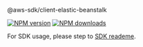 @aws-sdk/client-elastic-beanstalk

[![NPM version](https://img.shields.io/npm/v/@aws-sdk/client-elastic-beanstalk/preview.svg)](https://www.npmjs.com/package/@aws-sdk/client-elastic-beanstalk)
[![NPM downloads](https://img.shields.io/npm/dm/@aws-sdk/client-elastic-beanstalk.svg)](https://www.npmjs.com/package/@aws-sdk/client-elastic-beanstalk)

For SDK usage, please step to [SDK reademe](https://github.com/aws/aws-sdk-js-v3).
